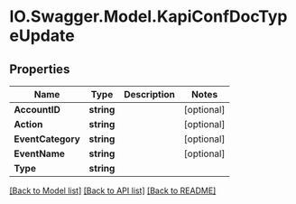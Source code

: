 # IO.Swagger.Model.KapiConfDocTypeUpdate
## Properties

Name | Type | Description | Notes
------------ | ------------- | ------------- | -------------
**AccountID** | **string** |  | [optional] 
**Action** | **string** |  | [optional] 
**EventCategory** | **string** |  | [optional] 
**EventName** | **string** |  | [optional] 
**Type** | **string** |  | 

[[Back to Model list]](../README.md#documentation-for-models) [[Back to API list]](../README.md#documentation-for-api-endpoints) [[Back to README]](../README.md)

